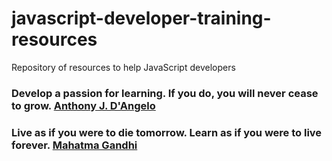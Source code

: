 # javascript-developer-training-resources
Repository of resources to help JavaScript developers


### Develop a passion for learning. If you do, you will never cease to grow. [Anthony J. D'Angelo](https://www.brainyquote.com/topics/learning)

### Live as if you were to die tomorrow. Learn as if you were to live forever. [Mahatma Gandhi](https://www.brainyquote.com/topics/learning)
